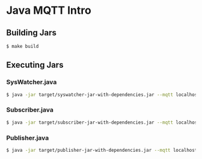 # Java MQTT Intro

## Building Jars

```bash
$ make build
```

## Executing Jars

### SysWatcher.java 
```bash
$ java -jar target/syswatcher-jar-with-dependencies.jar --mqtt localhost
```

### Subscriber.java 

```bash
$ java -jar target/subscriber-jar-with-dependencies.jar --mqtt localhost --topic /test
```

### Publisher.java 

```bash
$ java -jar target/publisher-jar-with-dependencies.jar --mqtt localhost --topic /test --count 10
```

